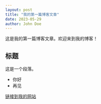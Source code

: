 ```yaml
---
layout: post
title: "我的第一篇博客文章"
date: 2023-05-29
author: John Doe
---
```


这是我的第一篇博客文章。欢迎来到我的博客！

## 标题

这是一个段落。

- 你好
- 再见


[链接到我的网站](https://8080-yukishionji-myjekyllblo-qzcl4adg03j.ws-us98.gitpod.io/)
